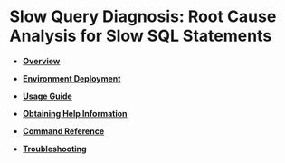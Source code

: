 # Slow Query Diagnosis: Root Cause Analysis for Slow SQL Statements<a name="EN-US_TOPIC_0000001240824997"></a>

-   **[Overview](overview-5.md)**  

-   **[Environment Deployment](environment-deployment-6.md)**  

-   **[Usage Guide](usage-guide-7.md)**  

-   **[Obtaining Help Information](obtaining-help-information-8.md)**  

-   **[Command Reference](command-reference-9.md)**  

-   **[Troubleshooting](troubleshooting-10.md)**  
